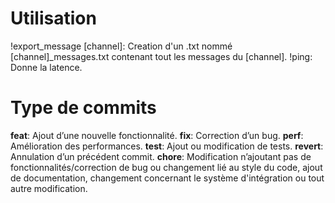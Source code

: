 # Utilisation
!export_message [channel]: Creation d'un .txt nommé [channel]_messages.txt contenant tout les messages du [channel].
!ping: Donne la latence.

# Type de commits
**feat**: Ajout d’une nouvelle fonctionnalité.
**fix**: Correction d’un bug.
**perf**: Amélioration des performances.
**test**: Ajout ou modification de tests.
**revert**: Annulation d’un précédent commit.
**chore**: Modification n’ajoutant pas de fonctionnalités/correction de bug ou changement lié au style du code, ajout de documentation, changement concernant le système d'intégration ou tout autre modification.